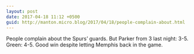 ```yaml
---
layout: post
date: 2017-04-18 11:12 +0500
guid: http://manton.micro.blog/2017/04/18/people-complain-about.html
---
```

People complain about the Spurs’ guards. But Parker from 3 last night: 3-5. Green: 4-5. Good win despite letting Memphis back in the game.
